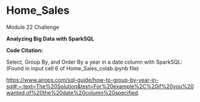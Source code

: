 # Home_Sales
Module 22 Challenge

**Analyzing Big Data with SparkSQL**

**Code Citation:**

Select, Group By, and Order By a year in a date column with SparkSQL:
(Found in input cell 6 of Home_Sales_colab.ipynb file)

https://www.airops.com/sql-guide/how-to-group-by-year-in-sql#:~:text=The%20Solution&text=For%20example%2C%20if%20you%20wanted,of%20the%20date%20column%20specified.
